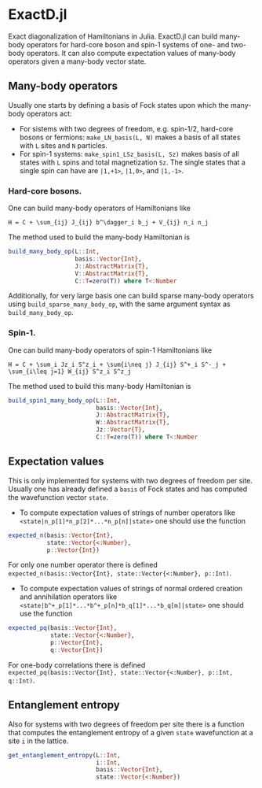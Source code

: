 ExactD.jl
====

Exact diagonalization of Hamiltonians in Julia. ExactD.jl can build many-body operators for hard-core boson and spin-1 systems of one- and two-body operators. It can also compute expectation values of many-body operators given a many-body vector state.

Many-body operators
---

Usually one starts by defining a basis of Fock states upon which the many-body operators act: 
* For sistems with two degrees of freedom, e.g. spin-1/2, hard-core bosons or fermions: `make_LN_basis(L, N)` makes a basis of all states with `L` sites and `N` particles. 
* For spin-1 systems: `make_spin1_LSz_basis(L, Sz)` makes basis of all states with `L` spins and total magnetization `Sz`. The single states that a single spin can have are `|1,+1>`, `|1,0>`, and `|1,-1>`.

 ### Hard-core bosons.

 One can build many-body operators of Hamiltonians like
 
 ` H = C + \sum_{ij} J_{ij} b^\dagger_i b_j + V_{ij} n_i n_j `
 
 The method used to build the many-body Hamiltonian is
 ```julia
 build_many_body_op(L::Int,
                    basis::Vector{Int},
                    J::AbstractMatrix{T},
                    V::AbstractMatrix{T},
                    C::T=zero(T)) where T<:Number
 ```
 Additionally, for very large basis one can build sparse many-body operators using `build_sparse_many_body_op`, with the same argument syntax as `build_many_body_op`.

 ### Spin-1.

 One can build many-body operators of spin-1 Hamiltonians like

 ` H = C + \sum_i Jz_i S^z_i + \sum{i\neq j} J_{ij} S^+_i S^-_j + \sum_{i\leq j=1} W_{ij} S^z_i S^z_j `

The method used to build this many-body Hamiltonian is

 ```julia
 build_spin1_many_body_op(L::Int,
                          basis::Vector{Int},
                          J::AbstractMatrix{T},
                          W::AbstractMatrix{T},
                          Jz::Vector{T},
                          C::T=zero(T)) where T<:Number
 ```

Expectation values
---

This is only implemented for systems with two degrees of freedom per site. Usually one has already defined a `basis` of Fock states and has computed the wavefunction vector `state`.

* To compute expectation values of strings of number operators like `<state|n_p[1]*n_p[2]*...*n_p[n]|state>` one should use the function

```julia
expected_n(basis::Vector{Int},
           state::Vector{<:Number},
           p::Vector{Int})
```
For only one number operator there is defined `expected_n(basis::Vector{Int}, state::Vector{<:Number}, p::Int)`.

* To compute expectation values of strings of normal ordered creation and annihilation operators like `<state|b^+_p[1]*...*b^+_p[n]*b_q[1]*...*b_q[m]|state>` one should use the function

```julia
expected_pq(basis::Vector{Int},
            state::Vector{<:Number},
            p::Vector{Int},
            q::Vector{Int})
```
For one-body correlations there is defined `expected_pq(basis::Vector{Int}, state::Vector{<:Number}, p::Int, q::Int)`.


Entanglement entropy
---

Also for systems with two degrees of freedom per site there is a function that computes the entanglement entropy of a given `state` wavefunction at a site `i` in the lattice.

```julia
get_entanglement_entropy(L::Int,
                         i::Int,
                         basis::Vector{Int},
                         state::Vector{<:Number})
```
